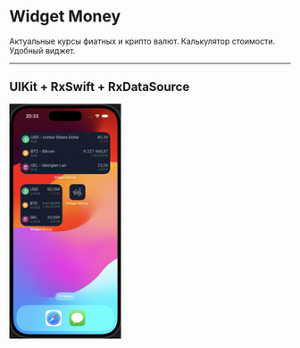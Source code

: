 #  Widget Money

Актуальные курсы фиатных и крипто валют.
Калькулятор стоимости.
Удобный виджет.


---------------------------------------
UIKit + RxSwift + RxDataSource 
---------------------------------------
<img src="https://github.com/ProstoMC/Widget-Money/blob/main/Screens/Widgets.png?raw=true" width="200" >




